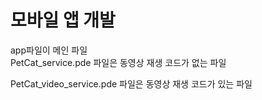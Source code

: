 # 모바일 앱 개발

app파일이 메인 파일  
PetCat_service.pde 파일은 동영상 재생 코드가 없는 파일
<br>

PetCat_video_service.pde 파일은 동영상 재생 코드가 있는 파일
